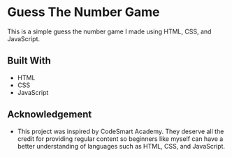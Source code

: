 # Guess The Number Game

This is a simple guess the number game I made using HTML, CSS, and JavaScript.

## Built With

* HTML
* CSS
* JavaScript

## Acknowledgement

* This project was inspired by CodeSmart Academy. They deserve all the credit for providing regular content so beginners like myself
can have a better understanding of languages such as HTML, CSS, and JavaScript.
